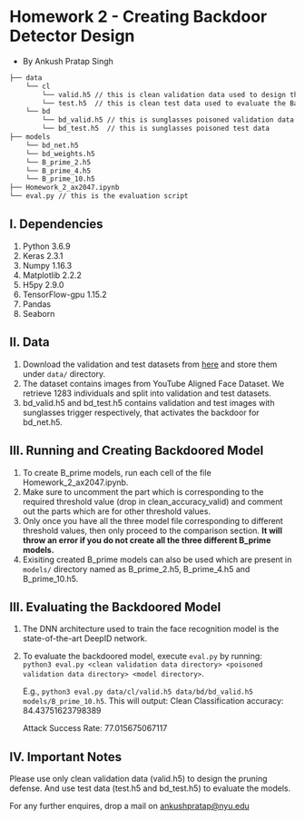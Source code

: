 # Homework 2 - Creating Backdoor Detector Design

- By Ankush Pratap Singh

```bash
├── data 
    └── cl
        └── valid.h5 // this is clean validation data used to design the defense
        └── test.h5  // this is clean test data used to evaluate the BadNet
    └── bd
        └── bd_valid.h5 // this is sunglasses poisoned validation data
        └── bd_test.h5  // this is sunglasses poisoned test data
├── models
    └── bd_net.h5
    └── bd_weights.h5
    └── B_prime_2.h5
    └── B_prime_4.h5
    └── B_prime_10.h5
├── Homework_2_ax2047.ipynb
└── eval.py // this is the evaluation script
```

## I. Dependencies
   1. Python 3.6.9
   2. Keras 2.3.1
   3. Numpy 1.16.3
   4. Matplotlib 2.2.2
   5. H5py 2.9.0
   6. TensorFlow-gpu 1.15.2
   7. Pandas
   8. Seaborn 
   
## II. Data
   1. Download the validation and test datasets from [here](https://drive.google.com/drive/folders/1Rs68uH8Xqa4j6UxG53wzD0uyI8347dSq?usp=sharing) and store them under `data/` directory.
   2. The dataset contains images from YouTube Aligned Face Dataset. We retrieve 1283 individuals and split into validation and test datasets.
   3. bd_valid.h5 and bd_test.h5 contains validation and test images with sunglasses trigger respectively, that activates the backdoor for bd_net.h5. 

## III. Running and Creating Backdoored Model  
   1. To create B_prime models, run each cell of the file Homework_2_ax2047.ipynb. 
   2. Make sure to uncomment the part which is corresponding to the required threshold value (drop in   clean_accuracy_valid) and comment out the parts which are for other threshold values.
   3. Only once you have all the three model file corresponding to different threshold values, then only proceed to the comparison section. **It will throw an error if you do not create all the three different B_prime models.**
   3. Exisiting created B_prime models can also be used which are present in `models/` directory named as B_prime_2.h5, B_prime_4.h5 and B_prime_10.h5.

## III. Evaluating the Backdoored Model
   1. The DNN architecture used to train the face recognition model is the state-of-the-art DeepID network. 
   2. To evaluate the backdoored model, execute `eval.py` by running:  
      `python3 eval.py <clean validation data directory> <poisoned validation data directory> <model directory>`.
      
      E.g., `python3 eval.py data/cl/valid.h5 data/bd/bd_valid.h5 models/B_prime_10.h5`. 
      This will output:
      Clean Classification accuracy: 84.43751623798389
      
      Attack Success Rate: 77.015675067117

## IV. Important Notes
Please use only clean validation data (valid.h5) to design the pruning defense. And use test data (test.h5 and bd_test.h5) to evaluate the models. 

For any further enquires, drop a mail on ankushpratap@nyu.edu
